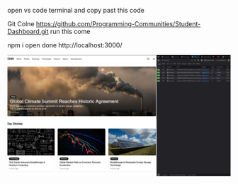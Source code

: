 open vs code terminal and copy past this code

Git Colne https://github.com/Programming-Communities/Student-Dashboard.git
run this come

npm i
open done http://localhost:3000/

![alt text](<Screenshot 2024-11-20 053317.png>)